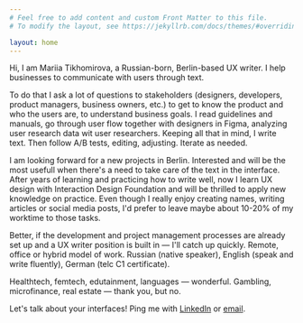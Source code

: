 ```yaml
---
# Feel free to add content and custom Front Matter to this file.
# To modify the layout, see https://jekyllrb.com/docs/themes/#overriding-theme-defaults

layout: home
---
```


Hi, I am Mariia Tikhomirova, a Russian-born, Berlin-based UX writer.
I help businesses to communicate with users through text.

To do that I ask a lot of questions to stakeholders (designers, developers, product managers, business owners, etc.) to get to know the product and who the users are, to understand business goals. I read guidelines and manuals, go through user flow together with designers in Figma, analyzing user research data wit user researchers. Keeping all that in mind, I write text. Then follow A/B tests, editing, adjusting. Iterate as needed.

I am looking forward for a new projects in Berlin. Interested and will be the most usefull when there's a need to take care of the text in the interface. After years of learning and practicing how to write well, now I learn UX design with Interaction Design Foundation and will be thrilled to apply new knowledge on practice. Even though I really enjoy creating names, writing articles or social media posts, I'd prefer to leave maybe about 10-20% of my worktime to those tasks.

Better, if the development and project management processes are already set up and a UX writer position is built in — I'll catch up quickly. Remote, office or hybrid model of work. Russian (native speaker), English (speak and write fluently), German (telc C1 certificate).

Healthtech, femtech, edutainment, languages — wonderful. Gambling, microfinance, real estate — thank you, but no.

Let's talk about your interfaces! Ping me with [LinkedIn](https://www.linkedin.com/in/mariiatikhomirova/) or [email](mailto:uxwrtr@gmail.com).